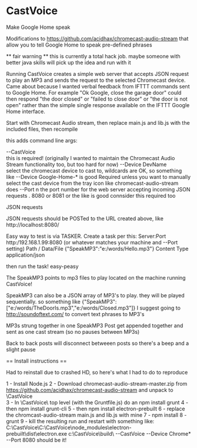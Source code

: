 # CastVoice

Make Google Home speak

Modifications to https://github.com/acidhax/chromecast-audio-stream that allow you to tell Google Home to speak pre-defined phrases

** fair warning ** this is currently a total hack job.  maybe someone with better java skills will pick up the idea and run with it

Running CastVoice creates a simple web server that accepts JSON request to play an MP3 and sends the request to the selected Chromecast device.  Came about because I wanted verbal feedback from IFTTT commands sent to Google Home.  For example "Ok Google, close the garage door" could then respond "the door closed" or "failed to close door" or "the door is not open" rather than the simple single response available on the IFTTT Google Home interface.

Start with Chromecast Audio stream, then replace main.js and lib.js with the included files, then recompile

this adds command line args:

--CastVoice       
    this is required!  (originally I wanted to maintain the Chromecast Audio Stream functionality too, but too hard for now)
--Device DevName  
    select the chromecast device to cast to, wildcards are OK, so something like --Device Google-Home-* is good
    Required unless you want to manually select the cast device from the tray icon like chromecast-audio-stream does
--Port n
    the port number for the web server accepting incoming JSON requests .  8080 or 8081 or the like is good
    connsider this required too

JSON requests

JSON requests should be POSTed to the URL created above, like http://localhost:8080/

Easy way to test is via TASKER.  Create a task per this:
Server:Port     http:/192.168.1.99:8080     (or whatever matches your machine and --Port setting)
Path            /
Data/File       {"SpeakMP3":"e:/words/Hello.mp3"}
Content Type    application/json

then run the task!  easy-peasy

The SpeakMP3 points to mp3 files to play located on the machine running CastVoice!  

SpeakMP3 can also be a JSON array of MP3's to play.  they will be played sequentially.  so something like {"SpeakMP3":["e:/words/TheDoorIs.mp3","e:/words/Closed.mp3"]}  I suggest going to http://soundoftext.com/ to convert text phrases to MP3's

MP3s strung together in one SpeakMP3 Post get appended together and sent as one cast stream (so no pauses between MP3s)

Back to back posts will disconnect betweeen posts so there's a beep and a slight pause

== Install instructions ==

Had to reinstall due to crashed HD, so here's what I had to do to reproduce

1 - Install Node.js
2 - Download chromecast-audio-stream-master.zip from https://github.com/acidhax/chromecast-audio-stream and unpack to \CastVoice\
3 - In \CastVoice\ top level (with the Gruntfile.js) do an npm install grunt
4 - then npm install grunt-cli
5 - then npm install electron-prebuilt
6 - replace the chromcast-audio-stream main.js and lib.js with mine
7 - npm install
8 - grunt
9 - kill the resulting run and restart with something like:
C:\CastVoice\C:\CastVoice\node_modules\electron-prebuilt\dist\electron.exe c:\CastVoice\build\ --CastVoice --Device Chrome* --Port 8080
should be it!

